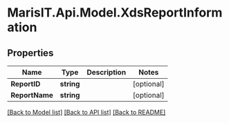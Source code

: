 
# MarisIT.Api.Model.XdsReportInformation

## Properties

Name | Type | Description | Notes
------------ | ------------- | ------------- | -------------
**ReportID** | **string** |  | [optional] 
**ReportName** | **string** |  | [optional] 

[[Back to Model list]](../README.md#documentation-for-models)
[[Back to API list]](../README.md#documentation-for-api-endpoints)
[[Back to README]](../README.md)


